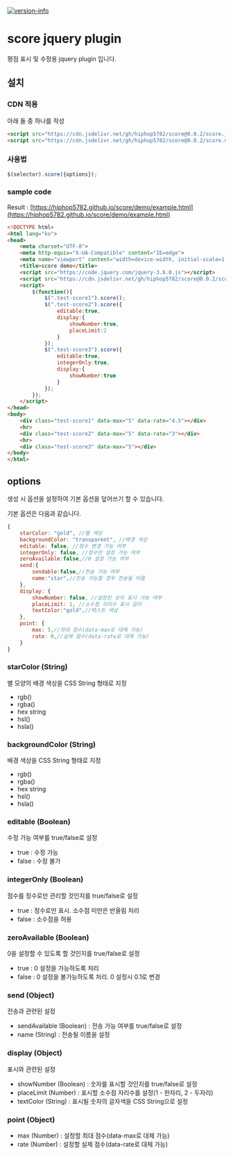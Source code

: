 [![version-info](https://img.shields.io/badge/release-v0.0.2-blue)](https://github.com/hiphop5782/score/releases/latest)

# score jquery plugin

평점 표시 및 수정용 jquery plugin 입니다.

## 설치

### CDN 적용

아래 둘 중 하나를 작성

```html
<script src="https://cdn.jsdelivr.net/gh/hiphop5782/score@0.0.2/score.js"></script>
<script src="https://cdn.jsdelivr.net/gh/hiphop5782/score@0.0.2/score.min.js"></script>
```

### 사용법

```javascript
$(selector).score({options});
```

### sample code

Result : [https://hiphop5782.github.io/score/demo/example.html](https://hiphop5782.github.io/score/demo/example.html)

```html
<!DOCTYPE html>
<html lang="ko">
<head>
    <meta charset="UTF-8">
    <meta http-equiv="X-UA-Compatible" content="IE=edge">
    <meta name="viewport" content="width=device-width, initial-scale=1.0">
    <title>score demo</title>
    <script src="https://code.jquery.com/jquery-3.6.0.js"></script>
    <script src="https://cdn.jsdelivr.net/gh/hiphop5782/score@0.0.2/score.js"></script>
    <script>
        $(function(){
            $(".test-score1").score();
            $(".test-score2").score({
                editable:true,
                display:{
                    showNumber:true,
                    placeLimit:2
                }
            });
            $(".test-score3").score({
                editable:true,
                integerOnly:true,
                display:{
                    showNumber:true
                }
            });
        });
    </script>
</head>
<body>
    <div class="test-score1" data-max="5" data-rate="4.5"></div>
    <hr>
    <div class="test-score2" data-max="5" data-rate="3"></div>
    <hr>
    <div class="test-score3" data-max="5"></div>
</body>
</html>
```

## options

생성 시 옵션을 설정하여 기본 옵션을 덮어쓰기 할 수 있습니다.

기본 옵션은 다음과 같습니다.

```javascript
{
    starColor: "gold", //별 색상
    backgroundColor: "transparent", //배경 색상
    editable: false, //점수 변경 가능 여부
    integerOnly: false, //정수만 설정 가능 여부
    zeroAvailable:false,//0 설정 가능 여부
    send:{
        sendable:false,//전송 가능 여부
        name:"star",//전송 가능할 경우 전송될 이름
    },
    display: {
        showNumber: false, //설정된 숫자 표시 가능 여부
        placeLimit: 1, //소수점 자리수 표시 길이
        textColor:"gold",//텍스트 색상
    },
    point: {
        max: 5,//최대 점수(data-max로 대체 가능)
        rate: 0,//실제 점수(data-rate로 대체 가능)
    }
}
```

### starColor (String)
별 모양의 배경 색상을 CSS String 형태로 지정
- rgb()
- rgba()
- hex string
- hsl()
- hsla()

### backgroundColor (String)
배경 색상을 CSS String 형태로 지정
- rgb()
- rgba()
- hex string
- hsl()
- hsla()

### editable (Boolean)
수정 가능 여부를 true/false로 설정

- true : 수정 가능
- false : 수정 불가

### integerOnly (Boolean)
점수를 정수로만 관리할 것인지를 true/false로 설정

- true : 정수로만 표시. 소수점 미만은 반올림 처리
- false : 소수점을 허용

### zeroAvailable (Boolean)

0을 설정할 수 있도록 할 것인지를 true/false로 설정

- true : 0 설정을 가능하도록 처리
- false : 0 설정을 불가능하도록 처리. 0 설정시 0.1로 변경

### send (Object)
전송과 관련된 설정
- sendAvailable (Boolean) : 전송 가능 여부를 true/false로 설정
- name (String) : 전송될 이름을 설정

### display (Object)
표시와 관련된 설정
- showNumber (Boolean) : 숫자를 표시할 것인지를 true/false로 설정
- placeLimit (Number) : 표시할 소수점 자리수를 설정(1 - 한자리, 2 - 두자리)
- textColor (String) : 표시될 숫자의 글자색을 CSS String으로 설정

### point (Object)
- max (Number) : 설정할 최대 점수(data-max로 대체 가능)
- rate (Number) : 설정할 실제 점수(data-rate로 대체 가능)